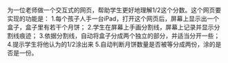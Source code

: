 为一位老师做一个交互式的网页，帮助学生更好地理解1/2这个分数。这个网页要实现的功能是：
1.每个孩子人手一台iPad，打开这个网页后，屏幕上显示出一个盒子，盒子里有若干个月饼；
2.学生在屏幕上手画分割线，屏幕上记录并显示分割线痕迹；
3.依据分割线，自动将盒子分成两个独立的部分，并适当分开一些；
4.提示学生将他认为的1/2涂出来
5.自动判断月饼数量是否被等分成两份，涂的是否是一份。